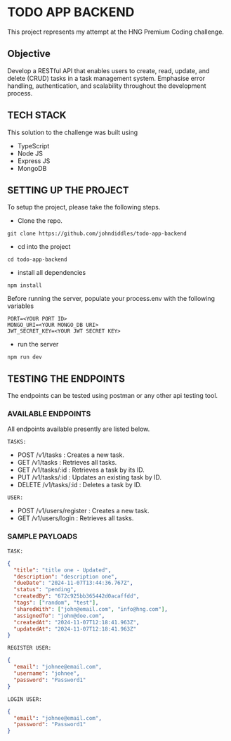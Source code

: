 # TODO APP BACKEND

This project represents my attempt at the HNG Premium Coding challenge.

## Objective

Develop a RESTful API that enables users to create, read, update, and delete (CRUD) tasks in a task management system. Emphasise error handling, authentication, and scalability throughout the development process.

## TECH STACK

This solution to the challenge was built using

- TypeScript
- Node JS
- Express JS
- MongoDB

## SETTING UP THE PROJECT

To setup the project, please take the following steps.

- Clone the repo.

```git
git clone https://github.com/johndiddles/todo-app-backend
```

- cd into the project

```linux
cd todo-app-backend
```

- install all dependencies

```npm
npm install
```

Before running the server, populate your process.env with the following variables

```env
PORT=<YOUR PORT ID>
MONGO_URI=<YOUR MONGO_DB URI>
JWT_SECRET_KEY=<YOUR JWT SECRET KEY>
```

- run the server

```npm
npm run dev
```

## TESTING THE ENDPOINTS

The endpoints can be tested using postman or any other api testing tool.

### AVAILABLE ENDPOINTS

All endpoints available presently are listed below.

`TASKS:`

- POST /v1/tasks : Creates a new task.
- GET /v1/tasks : Retrieves all tasks.
- GET /v1/tasks/:id : Retrieves a task by its ID.
- PUT /v1/tasks/:id : Updates an existing task by ID.
- DELETE /v1/tasks/:id : Deletes a task by ID.

`USER:`

- POST /v1/users/register : Creates a new task.
- GET /v1/users/login : Retrieves all tasks.

### SAMPLE PAYLOADS

`TASK:`

```json
{
  "title": "title one - Updated",
  "description": "description one",
  "dueDate": "2024-11-07T13:44:36.767Z",
  "status": "pending",
  "createdBy": "672c925bb365442d0acaffdd",
  "tags": ["random", "test"],
  "sharedWith": ["john@email.com", "info@hng.com"],
  "assignedTo": "john@doe.com",
  "createdAt": "2024-11-07T12:18:41.963Z",
  "updatedAt": "2024-11-07T12:18:41.963Z"
}
```

`REGISTER USER:`

```json
{
  "email": "johnee@email.com",
  "username": "johnee",
  "password": "Password1"
}
```

`LOGIN USER:`

```json
{
  "email": "johnee@email.com",
  "password": "Password1"
}
```
